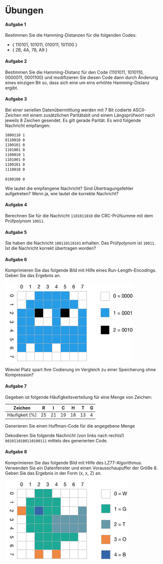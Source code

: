 # Übungen

#### Aufgabe 1
Bestimmen Sie die Hamming-Distanzen für die folgenden Codes:

  * { 110101, 101011, 010011, 101100 }
  * { 2B, 4A, 78, A9 }

#### Aufgabe 2
Bestimmen Sie die Hamming-Distanz für den Code {1101011, 1010110, 0000011, 0001100} und modifizieren Sie diesen Code dann durch Änderung eines einzigen Bit so, dass sich eine um eins erhöhte Hamming-Distanz ergibt.


#### Aufgabe 3
Bei einer seriellen Datenübermittlung werden mit 7 Bit codierte ASCII-Zeichen mit einem zusätzlichen Paritätsbit und einem Längsprüfwort nach jeweils 8 Zeichen gesendet. Es gilt gerade Parität. Es
wird folgende Nachricht empfangen:

```console
1000110 1
0110010 0
1100101 0
1101001 0
1100010 1
1101001 0
1100101 0
1110010 0

0100100 0
```

Wie lautet die empfangene Nachricht? Sind Übertragungsfehler aufgetreten? Wenn ja, wie lautet die korrekte Nachricht?


#### Aufgabe 4
Berechnen Sie für die Nachricht `1101011010` die CRC-Prüfsumme mit dem Prüfpolynom `10011`.


#### Aufgabe 5
Sie haben die Nachricht `100110110101` erhalten. Das Prüfpolynom ist `10011`. Ist die Nachricht korrekt übertragen worden?

#### Aufgabe 6
Komprimieren Sie das folgende Bild mit Hilfe eines Run-Length-Encodings. Geben Sie das Ergebnis an.

![](img/ghost.png)

Wieviel Platz spart Ihre Codierung im Vergleich zu einer Speicherung ohne Kompression?

#### Aufgabe 7
Gegeben ist folgende Häufigkeitsverteilung für eine Menge von Zeichen:

| Zeichen	      | R | I | C | H | T | G |
|---------------|---|---|---|---|---|---|
| Häufigkeit [%]|25 |21 |19 |18 |13 |4  |

Generieren Sie einen Huffman-Code für die angegebene Menge

Dekodieren Sie folgende Nachricht (von links nach rechts!) `0010110100110100111` mittels des generierten Code.


#### Aufgabe 8
Komprimieren Sie das folgende Bild mit Hilfe des LZ77-Algorithmus. Verwenden Sie ein Datenfenster und einen Vorausschaupuffer der Größe 8. Geben Sie das Ergebnis in der Form (x, x, Z) an.

![](img/bird.png)
